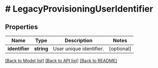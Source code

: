 # # LegacyProvisioningUserIdentifier

## Properties

Name | Type | Description | Notes
------------ | ------------- | ------------- | -------------
**identifier** | **string** | User unique identifier. | [optional]

[[Back to Model list]](../../README.md#models) [[Back to API list]](../../README.md#endpoints) [[Back to README]](../../README.md)
